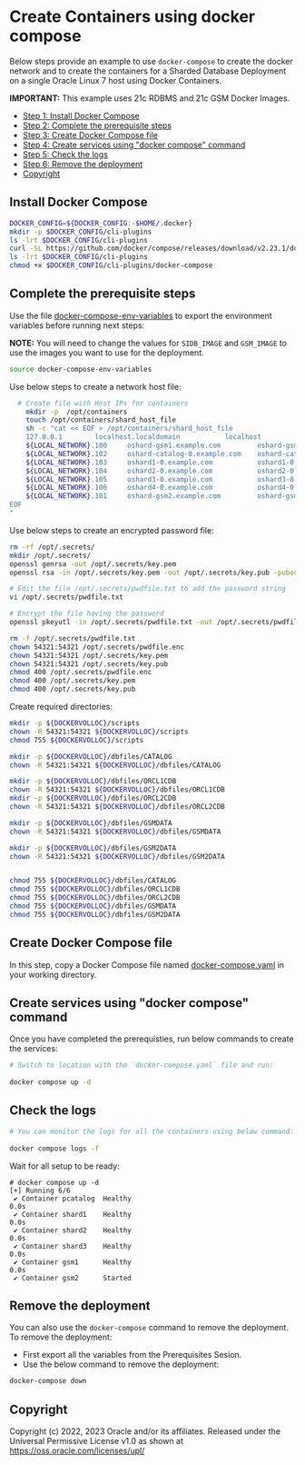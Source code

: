 # Create Containers using docker compose

Below steps provide an example to use `docker-compose` to create the docker network and to create the containers for a Sharded Database Deployment on a single Oracle Linux 7 host using Docker Containers.

**IMPORTANT:** This example uses 21c RDBMS and 21c GSM Docker Images.

- [Step 1: Install Docker Compose](#install-docker-compose)
- [Step 2: Complete the prerequisite steps](#complete-the-prerequisite-steps)
- [Step 3: Create Docker Compose file](#create-docker-compose-file)
- [Step 4: Create services using "docker compose" command](#create-services-using-docker-compose-command)
- [Step 5: Check the logs](#check-the-logs)
- [Step 6: Remove the deployment](#remove-the-deployment)
- [Copyright](#copyright)


## Install Docker Compose
```bash
DOCKER_CONFIG=${DOCKER_CONFIG:-$HOME/.docker}
mkdir -p $DOCKER_CONFIG/cli-plugins
ls -lrt $DOCKER_CONFIG/cli-plugins
curl -SL https://github.com/docker/compose/releases/download/v2.23.1/docker-compose-linux-x86_64 -o $DOCKER_CONFIG/cli-plugins/docker-compose
ls -lrt $DOCKER_CONFIG/cli-plugins
chmod +x $DOCKER_CONFIG/cli-plugins/docker-compose
```

## Complete the prerequisite steps

Use the file [docker-compose-env-variables](./docker-compose-env-variables) to export the environment variables before running next steps:

**NOTE:** You will need to change the values for `SIDB_IMAGE` and `GSM_IMAGE` to use the images you want to use for the deployment.

```bash
source docker-compose-env-variables
```

Use below steps to create a network host file:

```bash
  # Create file with Host IPs for containers
    mkdir -p  /opt/containers
    touch /opt/containers/shard_host_file
    sh -c "cat << EOF > /opt/containers/shard_host_file
    127.0.0.1        localhost.localdomain           localhost
    ${LOCAL_NETWORK}.100     oshard-gsm1.example.com         oshard-gsm1
    ${LOCAL_NETWORK}.102     oshard-catalog-0.example.com    oshard-catalog-0
    ${LOCAL_NETWORK}.103     oshard1-0.example.com           oshard1-0
    ${LOCAL_NETWORK}.104     oshard2-0.example.com           oshard2-0
    ${LOCAL_NETWORK}.105     oshard3-0.example.com           oshard3-0
    ${LOCAL_NETWORK}.106     oshard4-0.example.com           oshard4-0
    ${LOCAL_NETWORK}.101     oshard-gsm2.example.com         oshard-gsm2
EOF
"
```

Use below steps to create an encrypted password file:

```bash
rm -rf /opt/.secrets/
mkdir /opt/.secrets/
openssl genrsa -out /opt/.secrets/key.pem
openssl rsa -in /opt/.secrets/key.pem -out /opt/.secrets/key.pub -pubout

# Edit the file /opt/.secrets/pwdfile.txt to add the password string
vi /opt/.secrets/pwdfile.txt

# Encrypt the file having the password
openssl pkeyutl -in /opt/.secrets/pwdfile.txt -out /opt/.secrets/pwdfile.enc -pubin -inkey /opt/.secrets/key.pub -encrypt

rm -f /opt/.secrets/pwdfile.txt
chown 54321:54321 /opt/.secrets/pwdfile.enc
chown 54321:54321 /opt/.secrets/key.pem
chown 54321:54321 /opt/.secrets/key.pub
chmod 400 /opt/.secrets/pwdfile.enc
chmod 400 /opt/.secrets/key.pem
chmod 400 /opt/.secrets/key.pub
```


Create required directories:

```bash
mkdir -p ${DOCKERVOLLOC}/scripts
chown -R 54321:54321 ${DOCKERVOLLOC}/scripts
chmod 755 ${DOCKERVOLLOC}/scripts

mkdir -p ${DOCKERVOLLOC}/dbfiles/CATALOG
chown -R 54321:54321 ${DOCKERVOLLOC}/dbfiles/CATALOG

mkdir -p ${DOCKERVOLLOC}/dbfiles/ORCL1CDB
chown -R 54321:54321 ${DOCKERVOLLOC}/dbfiles/ORCL1CDB
mkdir -p ${DOCKERVOLLOC}/dbfiles/ORCL2CDB
chown -R 54321:54321 ${DOCKERVOLLOC}/dbfiles/ORCL2CDB

mkdir -p ${DOCKERVOLLOC}/dbfiles/GSMDATA
chown -R 54321:54321 ${DOCKERVOLLOC}/dbfiles/GSMDATA

mkdir -p ${DOCKERVOLLOC}/dbfiles/GSM2DATA
chown -R 54321:54321 ${DOCKERVOLLOC}/dbfiles/GSM2DATA


chmod 755 ${DOCKERVOLLOC}/dbfiles/CATALOG
chmod 755 ${DOCKERVOLLOC}/dbfiles/ORCL1CDB
chmod 755 ${DOCKERVOLLOC}/dbfiles/ORCL2CDB
chmod 755 ${DOCKERVOLLOC}/dbfiles/GSMDATA
chmod 755 ${DOCKERVOLLOC}/dbfiles/GSM2DATA
```

## Create Docker Compose file 

In this step, copy a Docker Compose file named [docker-compose.yaml](./docker-compose.yml) in your working directory.


## Create services using "docker compose" command
Once you have completed the prerequisties, run below commands to create the services:
```bash
# Switch to location with the `docker-compose.yaml` file and run:
 
docker compose up -d
``` 

## Check the logs

```bash
# You can monitor the logs for all the containers using below command:
 
docker compose logs -f
```

Wait for all setup to be ready:
```
# docker compose up -d
[+] Running 6/6
 ✔ Container pcatalog  Healthy                                                                                                                                                                                                                                           0.0s
 ✔ Container shard1    Healthy                                                                                                                                                                                                                                           0.0s
 ✔ Container shard2    Healthy                                                                                                                                                                                                                                           0.0s
 ✔ Container shard3    Healthy                                                                                                                                                                                                                                           0.0s
 ✔ Container gsm1      Healthy                                                                                                                                                                                                                                           0.0s
 ✔ Container gsm2      Started       
```

## Remove the deployment

You can also use the `docker-compose` command to remove the deployment. To remove the deployment:

- First export all the variables from the Prerequisites Sesion.
- Use the below command to remove the deployment:

```bash
docker-compose down
```

## Copyright

Copyright (c) 2022, 2023 Oracle and/or its affiliates.
Released under the Universal Permissive License v1.0 as shown at https://oss.oracle.com/licenses/upl/
